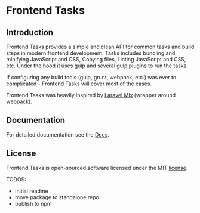 # Frontend Tasks

## Introduction

Frontend Tasks provides a simple and clean API for common tasks and build steps in modern frontend development.
Tasks includes bundling and minifying JavaScript and CSS, Copying files, Linting JavaScript and CSS, etc.
Under the hood it uses gulp and several gulp plugins to run the tasks.

If configuring any build tools (gulp, grunt, webpack, etc.) was ever to complicated - Frontend Tasks will cover most of the cases.

Frontend Tasks was heavily inspired by [Laravel Mix](https://github.com/JeffreyWay/laravel-mix/) (wrapper around webpack).

## Documentation

For detailed documentation see the [Docs](docs/README.md).

## License

Frontend Tasks is open-sourced software licensed under the MIT [license](LICENSE).

TODOS:

-   initial readme
-   move package to standalone repo
-   publish to npm
